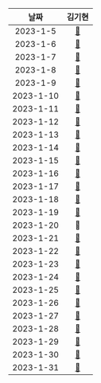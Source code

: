 |    날짜     |                                                                                                                                  김기현                                                                                                                                   |
|:---------:|:----------------------------------------------------------------------------------------------------------------------------------------------------------------------------------------------------------------------------------------------------------------------:|
| 2023-1-5  |                                                                     [:large_blue_circle:](https://github.com/KimKiHyun0206/spring-study/blob/kihyun/study/2023-1/05-osi%207%EA%B3%84%EC%B8%B5.md)                                                                      |
| 2023-1-6  |                                                                              [:large_blue_circle:](https://github.com/KimKiHyun0206/spring-study/blob/kihyun/study/2023-1/06-OSI%20L4.md)                                                                              |
| 2023-1-7  |                                                                                [:large_blue_circle:](https://github.com/KimKiHyun0206/spring-study/blob/kihyun/study/2023-1/07-DNS.md)                                                                                 |
| 2023-1-8  |                                                                             [:large_blue_circle:](https://github.com/KimKiHyun0206/spring-study/blob/kihyun/study/2023-1/08-REST%20API.md)                                                                             |
| 2023-1-9  |                                                           [:large_blue_circle:](https://github.com/KimKiHyun0206/spring-study/blob/kihyun/study/2023-1/09-%EB%A1%9C%EB%93%9C%EB%B0%B8%EB%9F%B0%EC%8A%A4.md)                                                            |
| 2023-1-10 |                                                                   [:large_blue_circle:](https://github.com/KimKiHyun0206/spring-study/blob/kihyun/study/2023-1/10-IP%2C%20TCP%2C%20UDP%2C%20HTTP.md)                                                                   |
| 2023-1-11 |                                                       [:large_blue_circle:](https://github.com/KimKiHyun0206/spring-study/blob/kihyun/study/dodeon/%EC%BB%B4%ED%8F%AC%EB%84%8C%ED%8A%B8%20%EB%93%B1%EB%A1%9D.md)                                                       |
| 2023-1-12 |                                                                      [:large_blue_circle:](https://github.com/KimKiHyun0206/spring-study/blob/kihyun/study/spring-samle-code/%40Transactional.md)                                                                      |
| 2023-1-13 |                                                            [:large_blue_circle:](https://github.com/KimKiHyun0206/spring-study/blob/kihyun/study/spring-samle-code/%40ResponseBody%2C%20%40RequestBody.md)                                                             |
| 2023-1-14 |                                                                    [:large_blue_circle:](https://github.com/KimKiHyun0206/spring-study/blob/kihyun/study/2023-1/14-%EB%9D%BC%EC%9A%B0%ED%84%B0.md)                                                                     |
| 2023-1-15 |                                              [:large_blue_circle:](https://github.com/KimKiHyun0206/spring-study/blob/kihyun/study/%EC%98%A4%EB%B8%8C%EC%A0%9D%ED%8A%B8/07.%20%EA%B0%9D%EC%B2%B4%20%EB%B6%84%ED%95%B4.md)                                              |
| 2023-1-16 |                                [:large_blue_circle:](https://github.com/KimKiHyun0206/spring-study/blob/kihyun/study/%EC%98%A4%EB%B8%8C%EC%A0%9D%ED%8A%B8/08.%20%EC%9D%98%EC%A1%B4%EC%84%B1%20%EA%B4%80%EB%A6%AC%ED%95%98%EA%B8%B0.md)                                 |
| 2023-1-17 |                          [:large_blue_circle:](https://github.com/KimKiHyun0206/spring-study/blob/kihyun/study/%EC%98%A4%EB%B8%8C%EC%A0%9D%ED%8A%B8/11.%20%ED%95%A9%EC%84%B1%EA%B3%BC%20%EC%9C%A0%EC%97%B0%ED%95%9C%20%EC%84%A4%EA%B3%84.md)                           |
| 2023-1-18 |                                                                       [:large_blue_circle:](https://github.com/KimKiHyun0206/spring-study/blob/kihyun/study/2023-1/18-Cookie%20cs%20Session.md)                                                                        |
| 2023-1-19 |                                                                                [:large_blue_circle:](https://github.com/KimKiHyun0206/spring-study/blob/kihyun/study/2023-1/19-cast.md)                                                                                |
| 2023-1-20 |                                                                                                                              :red_circle:                                                                                                                              |
| 2023-1-21 |                                                                                [:large_blue_circle:](https://github.com/KimKiHyun0206/spring-study/blob/kihyun/study/2023-1/21-http.md)                                                                                |
| 2023-1-22 |                                                                          [:large_blue_circle:](https://github.com/KimKiHyun0206/spring-study/blob/kihyun/study/2023-1/22-ipv4%20vs%20ipv6.md)                                                                          |
| 2023-1-23 |                                                                        [:large_blue_circle:](https://github.com/KimKiHyun0206/spring-study/blob/kihyun/study/2023-1/23-http%20status%20code.md)                                                                        |
| 2023-1-24 |                                                                             [:large_blue_circle:](https://github.com/KimKiHyun0206/spring-study/blob/kihyun/study/2023-1/24-DB%20Index.md)                                                                             |
| 2023-1-25 |                                        [:large_blue_circle:](https://github.com/KimKiHyun0206/spring-study/blob/kihyun/study/2023-1/25-%EC%A0%88%EC%B0%A8%EC%A7%80%ED%96%A5%EA%B3%BC%20%EA%B0%9D%EC%B2%B4%EC%A7%80%ED%96%A5.md)                                        |
| 2023-1-26 | [:large_blue_circle:](https://github.com/KimKiHyun0206/spring-study/blob/kihyun/study/%EC%8A%A4%ED%84%B0%EB%94%94%20%EB%B0%9C%ED%91%9C%20%EC%A4%80%EB%B9%84/%EB%9D%BC%EC%9D%B4%EB%B8%8C%EB%9F%AC%EC%9D%B4%EC%99%80%20%ED%94%84%EB%A0%88%EC%9E%84%EC%9B%8C%ED%81%AC.md) |
| 2023-1-27 |                                                  [:large_blue_circle:](https://github.com/selab-hs/se-todo-study/blob/kihyun/working/searchstudy/1%EC%9B%94%2027%EC%9D%BC%20%EC%A1%B0%EC%82%AC%EA%B3%BC%EC%A0%9C.md)                                                   |
| 2023-1-28 |                                               [:large_blue_circle:](https://github.com/KimKiHyun0206/spring-study/blob/kihyun/study/2023-1/28-%EB%8B%A4%EC%96%91%ED%95%9C%20%EC%84%A4%EA%B3%84%20%ED%8C%A8%ED%84%B4.md)                                                |
| 2023-1-29 |                                                                                  [:large_blue_circle:](https://delightful-porpoise-094.notion.site/71ad19d74a7f4eb484e776907a811d83)                                                                                   |
| 2023-1-30 |              [:large_blue_circle:](https://github.com/KimKiHyun0206/spring-study/blob/kihyun/study/%EC%98%A4%EB%B8%8C%EC%A0%9D%ED%8A%B8/13.%20%EC%84%9C%EB%B8%8C%ED%81%B4%EB%9E%98%EC%8B%B1%EA%B3%BC%20%EC%84%9C%EB%B8%8C%ED%83%80%EC%9D%B4%ED%95%91.md)               |
| 2023-1-31 |                                                                                [:large_blue_circle:](https://github.com/KimKiHyun0206/spring-study/blob/kihyun/study/2023-1/31-DTO.md)                                                                                 |
